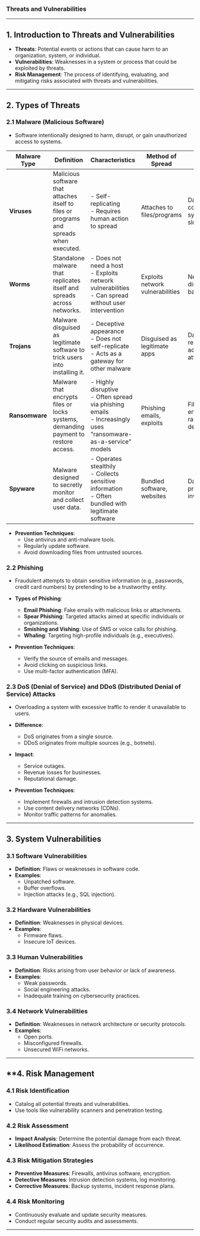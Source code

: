 ### **Threats and Vulnerabilities**

---

## **1. Introduction to Threats and Vulnerabilities**

- **Threats**: Potential events or actions that can cause harm to an organization, system, or individual.  
- **Vulnerabilities**: Weaknesses in a system or process that could be exploited by threats.  
- **Risk Management**: The process of identifying, evaluating, and mitigating risks associated with threats and vulnerabilities.

---

## **2. Types of Threats**

### **2.1 Malware (Malicious Software)**

- Software intentionally designed to harm, disrupt, or gain unauthorized access to systems.

| **Malware Type** | **Definition**                                                                                      | **Characteristics**                                                                                                 | **Method of Spread**             | **Key Impact**                               | **Examples**               |
|-------------------|---------------------------------------------------------------------------------------------------|---------------------------------------------------------------------------------------------------------------------|-----------------------------------|----------------------------------------------|----------------------------|
| **Viruses**       | Malicious software that attaches itself to files or programs and spreads when executed.           | - Self-replicating<br>- Requires human action to spread                                                             | Attaches to files/programs       | Data corruption, system slowdown             | ILOVEYOU, Melissa          |
| **Worms**         | Standalone malware that replicates itself and spreads across networks.                           | - Does not need a host<br>- Exploits network vulnerabilities<br>- Can spread without user intervention               | Exploits network vulnerabilities | Network disruption, backdoors                | Morris, Conficker          |
| **Trojans**       | Malware disguised as legitimate software to trick users into installing it.                      | - Deceptive appearance<br>- Does not self-replicate<br>- Acts as a gateway for other malware                         | Disguised as legitimate apps     | Data theft, remote access for attackers      | Zeus, Emotet               |
| **Ransomware**    | Malware that encrypts files or locks systems, demanding payment to restore access.               | - Highly disruptive<br>- Often spread via phishing emails<br>- Increasingly uses "ransomware-as-a-service" models   | Phishing emails, exploits        | File encryption, ransom demand               | WannaCry, LockBit          |
| **Spyware**       | Malware designed to secretly monitor and collect user data.                                      | - Operates stealthily<br>- Collects sensitive information<br>- Often bundled with legitimate software                | Bundled software, websites       | Data theft, privacy invasion                 | Keyloggers, Pegasus        |


- **Prevention Techniques**:  
  - Use antivirus and anti-malware tools.  
  - Regularly update software.  
  - Avoid downloading files from untrusted sources.  

### **2.2 Phishing**

- Fraudulent attempts to obtain sensitive information (e.g., passwords, credit card numbers) by pretending to be a trustworthy entity.  
- **Types of Phishing**:  
  - **Email Phishing**: Fake emails with malicious links or attachments.  
  - **Spear Phishing**: Targeted attacks aimed at specific individuals or organizations.  
  - **Smishing and Vishing**: Use of SMS or voice calls for phishing.  
  - **Whaling**: Targeting high-profile individuals (e.g., executives).  

- **Prevention Techniques**:  
  - Verify the source of emails and messages.  
  - Avoid clicking on suspicious links.  
  - Use multi-factor authentication (MFA).  

### **2.3 DoS (Denial of Service) and DDoS (Distributed Denial of Service) Attacks**

- Overloading a system with excessive traffic to render it unavailable to users.  
- **Difference**:  
  - DoS originates from a single source.  
  - DDoS originates from multiple sources (e.g., botnets).  

- **Impact**:  
  - Service outages.  
  - Revenue losses for businesses.  
  - Reputational damage.  

- **Prevention Techniques**:  
  - Implement firewalls and intrusion detection systems.  
  - Use content delivery networks (CDNs).  
  - Monitor traffic patterns for anomalies.  

---

## **3. System Vulnerabilities**

### **3.1 Software Vulnerabilities**

- **Definition**: Flaws or weaknesses in software code.  
- **Examples**:  
  - Unpatched software.  
  - Buffer overflows.  
  - Injection attacks (e.g., SQL injection).  

### **3.2 Hardware Vulnerabilities**

- **Definition**: Weaknesses in physical devices.  
- **Examples**:  
  - Firmware flaws.  
  - Insecure IoT devices.  

### **3.3 Human Vulnerabilities**

- **Definition**: Risks arising from user behavior or lack of awareness.  
- **Examples**:  
  - Weak passwords.  
  - Social engineering attacks.  
  - Inadequate training on cybersecurity practices.  

### **3.4 Network Vulnerabilities**

- **Definition**: Weaknesses in network architecture or security protocols.  
- **Examples**:  
  - Open ports.  
  - Misconfigured firewalls.  
  - Unsecured WiFi networks.  

---

## **4. Risk Management 



### **4.1 Risk Identification**

- Catalog all potential threats and vulnerabilities.  
- Use tools like vulnerability scanners and penetration testing.  

### **4.2 Risk Assessment**

- **Impact Analysis**: Determine the potential damage from each threat.  
- **Likelihood Estimation**: Assess the probability of occurrence.  

### **4.3 Risk Mitigation Strategies**

- **Preventive Measures**: Firewalls, antivirus software, encryption.  
- **Detective Measures**: Intrusion detection systems, log monitoring.  
- **Corrective Measures**: Backup systems, incident response plans.  

### **4.4 Risk Monitoring**

- Continuously evaluate and update security measures.  
- Conduct regular security audits and assessments.  

---



